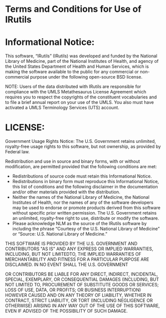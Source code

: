 # Terms and Conditions for Use of IRutils

# Informational Notice:

This software, “IRutils” (IRutils) was developed and funded by the
National Library of Medicine, part of the National Institutes of
Health, and agency of the United States Department of Health and Human
Services, which is making the software available to the public for any
commercial or non-commercial purpose under the following open-source
BSD license.

NOTE: Users of the data distributed with IRutils are
responsible for compliance with the UMLS Metathesaurus License
Agreement which requires you to respect the copyrights of the
constituent vocabularies and to file a brief annual report on your use
of the UMLS. You also must have activated a UMLS Terminology Services
(UTS) account.

# LICENSE:

Government Usage Rights Notice: The U.S. Government retains unlimited,
royalty-free usage rights to this software, but not ownership, as
provided by Federal law.

Redistribution and use in source and binary forms, with or without
modification, are permitted provided that the following conditions are
met:

* Redistributions of source code must retain this Informational Notice. 
* Redistributions in binary form must reproduce this Informational
  Notice, this list of conditions and the following disclaimer in the
  documentation and/or other materials provided with the distribution.
* Neither the names of the National Library of Medicine, the National
  Institutes of Health, nor the names of any of the software
  developers may be used to endorse or promote products derived from
  this software without specific prior written permission.  The
  U.S. Government retains an unlimited, royalty-free right to use,
  distribute or modify the software.
* Please acknowledge NLM as the source of the IRutils software by
  including the phrase “Courtesy of the U.S. National Library of
  Medicine” or “Source: U.S. National Library of Medicine.”


THIS SOFTWARE IS PROVIDED BY THE U.S. GOVERNMENT AND CONTRIBUTORS "AS
IS" AND ANY EXPRESS OR IMPLIED WARRANTIES, INCLUDING, BUT NOT
LIMITEDTO, THE IMPLIED WARRANTIES OF MERCHANTABILITY AND FITNESS FOR A
PARTICULAR PURPOSE ARE DISCLAIMED. IN NO EVENT SHALL THE
U.S. GOVERNMENT

OR CONTRIBUTORS BE LIABLE FOR ANY DIRECT, INDIRECT, INCIDENTAL,
SPECIAL, EXEMPLARY, OR CONSEQUENTIAL DAMAGES (INCLUDING, BUT NOT
LIMITED TO, PROCUREMENT OF SUBSTITUTE GOODS OR SERVICES; LOSS OF USE,
DATA, OR PROFITS; OR BUSINESS INTERRUPTION) HOWEVER CAUSED AND ON ANY
THEORY OF LIABILITY, WHETHER IN CONTRACT, STRICT LIABILITY, OR TORT
(INCLUDING NEGLIGENCE OR OTHERWISE) ARISING IN ANY WAY OUT OF THE USE
OF THIS SOFTWARE, EVEN IF ADVISED OF THE POSSIBILITY OF SUCH DAMAGE.

